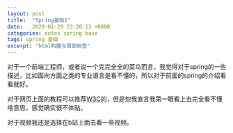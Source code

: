 ```yaml
---
layout: post
title:  "Spring基础1"
date:   2020-01-29 23:20:13 +0800
categories: notes spring base
tags: spring 基础
excerpt: "html构建与首部标签"
---
```


对于一个前端工程师，或者说一个完完全全的菜鸟而言，我觉得对于spring的一些描述，比如面向方面之类的专业语言是看不懂的，所以对于前面的spring的介绍看看就好。

对于网页上面的教程可以推荐[W3C](https://www.w3cschool.cn/wkspring/pesy1icl.html)的，但是恕我直言我第一眼看上去完全看不懂啥意思，感觉确实很不体贴。

对于视频我还是选择在b站上面去看一些视频。